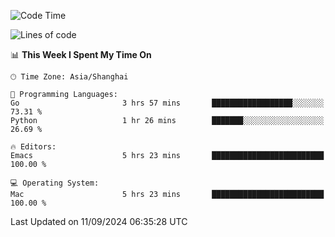 <!--START_SECTION:waka-->
![Code Time](http://img.shields.io/badge/Code%20Time-2%2C175%20hrs%205%20mins-blue)

![Lines of code](https://img.shields.io/badge/From%20Hello%20World%20I%27ve%20Written-308.0%20thousand%20lines%20of%20code-blue)

📊 **This Week I Spent My Time On** 

```text
🕑︎ Time Zone: Asia/Shanghai

💬 Programming Languages: 
Go                       3 hrs 57 mins       ██████████████████░░░░░░░   73.31 % 
Python                   1 hr 26 mins        ███████░░░░░░░░░░░░░░░░░░   26.69 % 

🔥 Editors: 
Emacs                    5 hrs 23 mins       █████████████████████████   100.00 % 

💻 Operating System: 
Mac                      5 hrs 23 mins       █████████████████████████   100.00 % 
```


 Last Updated on 11/09/2024 06:35:28 UTC
<!--END_SECTION:waka-->

